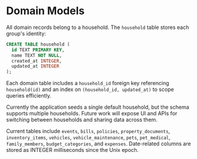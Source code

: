 # Domain Models

All domain records belong to a household. The `household` table stores each group's identity:

```sql
CREATE TABLE household (
  id TEXT PRIMARY KEY,
  name TEXT NOT NULL,
  created_at INTEGER,
  updated_at INTEGER
);
```

Each domain table includes a `household_id` foreign key referencing `household(id)` and an index on `(household_id, updated_at)` to scope queries efficiently.

Currently the application seeds a single default household, but the schema supports multiple households. Future work will expose UI and APIs for switching between households and sharing data across them.

Current tables include `events`, `bills`, `policies`, `property_documents`, `inventory_items`, `vehicles`, `vehicle_maintenance`,
`pets`, `pet_medical`, `family_members`, `budget_categories`, and `expenses`. Date-related columns are stored as INTEGER milliseconds
since the Unix epoch.

